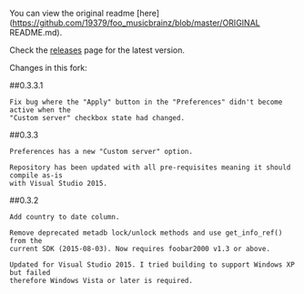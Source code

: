 You can view the original readme [here](https://github.com/19379/foo_musicbrainz/blob/master/ORIGINAL README.md).

Check the [releases](https://github.com/19379/foo_musicbrainz/releases) page for the latest version.

Changes in this fork:

##0.3.3.1
```
Fix bug where the "Apply" button in the "Preferences" didn't become active when the
"Custom server" checkbox state had changed.
```

##0.3.3
```
Preferences has a new "Custom server" option.

Repository has been updated with all pre-requisites meaning it should compile as-is
with Visual Studio 2015.
```

##0.3.2
```
Add country to date column.

Remove deprecated metadb lock/unlock methods and use get_info_ref() from the
current SDK (2015-08-03). Now requires foobar2000 v1.3 or above.

Updated for Visual Studio 2015. I tried building to support Windows XP but failed
therefore Windows Vista or later is required.
```
